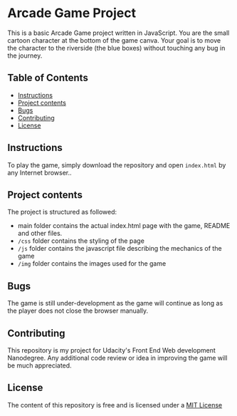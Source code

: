 # Arcade Game Project

This is a basic Arcade Game project written in JavaScript. You are the small cartoon character at the bottom of the game canva. Your goal is to move the character to the riverside (the blue boxes) without touching any bug in the journey.

## Table of Contents

* [Instructions](#instructions)
* [Project contents](#project-contents)
* [Bugs](#Bugs)
* [Contributing](#contributing)
* [License](#license)

## Instructions

To play the game, simply download the repository and open `index.html` by any Internet browser.. 

## Project contents

The project is structured as followed:

* main folder contains the actual index.html page with the game, README and other files.
* `/css` folder contains the styling of the page
* `/js` folder contains the javascript file describing the mechanics of the game
* `/img` folder contains the images used for the game 

## Bugs

The game is still under-development as the game will continue as long as the player does not close the browser manually.

## Contributing

This repository is my project for Udacity's Front End Web development Nanodegree. Any additional code review or idea in improving the game will be much appreciated.

## License

The content of this repository is free and is licensed under a [MIT License](https://choosealicense.com/licenses/mit/)
